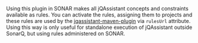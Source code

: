 Using this plugin in SONAR makes all jQAssistant concepts and constraints available as rules. You can activate the rules, assigning them to projects and these rules are used by the [jqassistant-maven-plugin](http://buschmais.github.io/jqassistant/doc/1.1.0/#_sonarqube) via `rulesUrl` attribute.
Using this way is only useful for standalone execution of jQAssistant outside SonarQ, but using rules administered on SONAR.